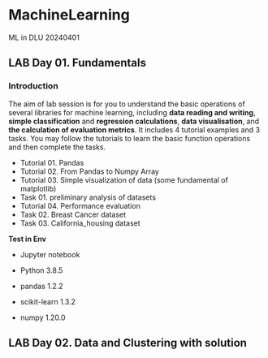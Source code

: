 # MachineLearning
ML in DLU 20240401



## LAB Day 01. Fundamentals

### Introduction 

The aim of lab session is for you to understand the basic operations of several libraries for machine 
learning, including **data reading and writing**, **simple classification** and **regression calculations**,  **data visualisation**, and **the calculation of evaluation metrics**. It includes 4 tutorial examples and 3 tasks. You may follow the tutorials to learn the basic function operations and then complete the tasks. 

- Tutorial 01. Pandas
- Tutorial 02. From Pandas to Numpy Array 
- Tutorial 03. Simple visualization of data (some fundamental of matplotlib)
- Task 01. preliminary analysis of datasets 
- Tutorial 04. Performance evaluation
- Task 02. Breast Cancer dataset
- Task 03. California_housing dataset

**Test in Env** 

- Jupyter notebook
- Python 3.8.5
- pandas 1.2.2
- scikit-learn 1.3.2

- numpy 1.20.0





## LAB Day 02. Data and Clustering with solution

